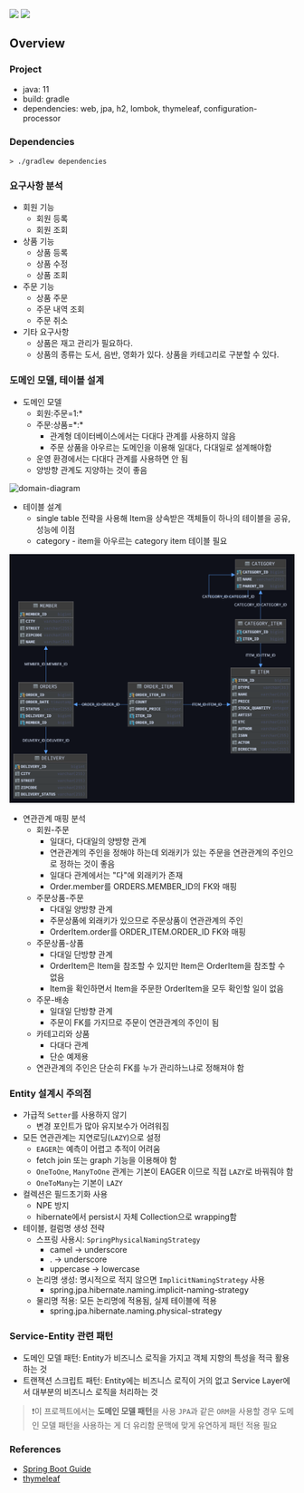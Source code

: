 ![](https://img.shields.io/badge/spring--boot-2.5.1-red)
![](https://img.shields.io/badge/gradle-7.0.2-brightgreen)

## Overview

### Project

- java: 11
- build: gradle
- dependencies: web, jpa, h2, lombok, thymeleaf, configuration-processor

### Dependencies

```shell
> ./gradlew dependencies
```

### 요구사항 분석

- 회원 기능
    - 회원 등록
    - 회원 조회
- 상품 기능
    - 상품 등록
    - 상품 수정
    - 상품 조회
- 주문 기능
  - 상품 주문
  - 주문 내역 조회
  - 주문 취소
- 기타 요구사항
  - 상품은 재고 관리가 필요하다.
  - 상품의 종류는 도서, 음반, 영화가 있다. 상품을 카테고리로 구분할 수 있다.

### 도메인 모델, 테이블 설계

- 도메인 모델
  - 회원:주문=1:*
  - 주문:상품=\*:\*
    - 관계형 데이터베이스에서는 다대다 관계를 사용하지 않음
    - 주문 상품을 아우르는 도메인을 이용해 일대다, 다대일로 설계해야함
  - 운영 환경에서는 다대다 관계를 사용하면 안 됨
  - 양방향 관계도 지양하는 것이 좋음

![domain-diagram](http://www.plantuml.com/plantuml/proxy?src=https://raw.githubusercontent.com/lcalmsky/shop/master/diagram/domain-diagram.plantuml)

- 테이블 설계
  - single table 전략을 사용해 Item을 상속받은 객체들이 하나의 테이블을 공유, 성능에 이점
  - category - item을 아우르는 category item 테이블 필요

![er-diagram](https://raw.githubusercontent.com/lcalmsky/shop/master/diagram/er-diagram.png)

- 연관관계 매핑 분석
  - 회원-주문
    - 일대다, 다대일의 양뱡향 관계
    - 연관관계의 주인을 정해야 하는데 외래키가 있는 주문을 연관관계의 주인으로 정하는 것이 좋음
    - 일대다 관계에서는 "다"에 외래키가 존재
    - Order.member를 ORDERS.MEMBER_ID의 FK와 매핑
  - 주문상품-주문
    - 다대일 양방향 관계
    - 주문상품에 외래키가 있으므로 주문상품이 연관관계의 주인
    - OrderItem.order를 ORDER_ITEM.ORDER_ID FK와 매핑
  - 주문상품-상품
    - 다대일 단방향 관계
    - OrderItem은 Item을 참조할 수 있지만 Item은 OrderItem을 참조할 수 없음
    - Item을 확인하면서 Item을 주문한 OrderItem을 모두 확인할 일이 없음
  - 주문-배송
    - 일대일 단방향 관계
    - 주문이 FK를 가지므로 주문이 연관관계의 주인이 됨
  - 카테고리와 상품
    - 다대다 관계
    - 단순 예제용
  - 연관관계의 주인은 단순히 FK를 누가 관리하느냐로 정해져야 함


### Entity 설계시 주의점

- 가급적 `Setter`를 사용하지 않기
  - 변경 포인트가 많아 유지보수가 어려워짐
- 모든 연관관계는 지연로딩(`LAZY`)으로 설정
  - `EAGER`는 예측이 어렵고 추적이 어려움
  - fetch join 또는 graph 기능을 이용해야 함
  - `OneToOne`, `ManyToOne` 관계는 기본이 EAGER 이므로 직접 `LAZY`로 바꿔줘야 함
  - `OneToMany`는 기본이 `LAZY`
- 컬렉션은 필드초기화 사용
  - NPE 방지
  - hibernate에서 persist시 자체 Collection으로 wrapping함
- 테이블, 컬럼명 생성 전략
  - 스프링 사용시: `SpringPhysicalNamingStrategy`
    - camel -> underscore
    - . -> underscore
    - uppercase -> lowercase
  - 논리명 생성: 명시적으로 적지 않으면 `ImplicitNamingStrategy` 사용
    - spring.jpa.hibernate.naming.implicit-naming-strategy
  - 물리명 적용: 모든 논리명에 적용됨, 실제 테이블에 적용
    - spring.jpa.hibernate.naming.physical-strategy

### Service-Entity 관련 패턴

- 도메인 모델 패턴: Entity가 비즈니스 로직을 가지고 객체 지향의 특성을 적극 활용하는 것
- 트랜잭션 스크립트 패턴: Entity에는 비즈니스 로직이 거의 없고 Service Layer에서 대부분의 비즈니스 로직을 처리하는 것

> ❗이 프로젝트에서는 **도메인 모델 패턴**을 사용
> `JPA`과 같은 `ORM`을 사용할 경우 도메인 모델 패턴을 사용하는 게 더 유리함
> 문맥에 맞게 유연하게 패턴 적용 필요

### References

- [Spring Boot Guide](https://spring.io/guides)
- [thymeleaf](https://thymeleaf.org)
